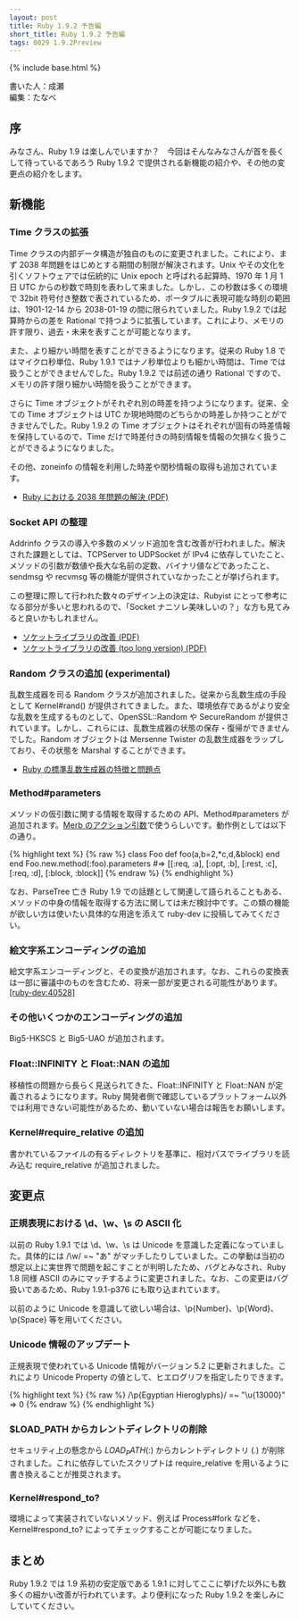 ```yaml
---
layout: post
title: Ruby 1.9.2 予告編
short_title: Ruby 1.9.2 予告編
tags: 0029 1.9.2Preview
---
```

{% include base.html %}


書いた人：成瀬<br />
編集：たなべ

## 序

みなさん、Ruby 1.9 は楽しんでいますか？　今回はそんなみなさんが首を長くして待っているであろう Ruby 1.9.2 で提供される新機能の紹介や、その他の変更点の紹介をします。

## 新機能

### Time クラスの拡張

Time クラスの内部データ構造が独自のものに変更されました。これにより、まず 2038 年問題をはじめとする期間の制限が解決されます。Unix やその文化を引くソフトウェアでは伝統的に Unix epoch と呼ばれる起算時、1970 年 1 月 1 日 UTC からの秒数で時刻を表わして来ました。しかし、この秒数は多くの環境で 32bit 符号付き整数で表されているため、ポータブルに表現可能な時刻の範囲は、1901-12-14 から 2038-01-19 の間に限られていました。Ruby 1.9.2 では起算時からの差を Rational で持つように拡張しています。これにより、メモリの許す限り、過去・未来を表すことが可能となります。

また、より細かい時間を表すことができるようになります。従来の Ruby 1.8 ではマイクロ秒単位、Ruby 1.9.1 ではナノ秒単位よりも細かい時間は、Time では扱うことができませんでした。Ruby 1.9.2 では前述の通り Rational ですので、メモリの許す限り細かい時間を扱うことができます。

さらに Time オブジェクトがそれぞれ別の時差を持つようになります。従来、全ての Time オブジェクトは UTC か現地時間のどちらかの時差しか持つことができませんでした。Ruby 1.9.2 の Time オブジェクトはそれぞれが固有の時差情報を保持しているので、Time だけで時差付きの時刻情報を情報の欠損なく扱うことができるようになりました。

その他、zoneinfo の情報を利用した時差や閏秒情報の取得も追加されています。

* [Ruby における 2038 年問題の解決 (PDF)](http://www.a-k-r.org/pub/sapporo-rubykaigi-02-akr-2009.pdf)


### Socket API の整理

Addrinfo クラスの導入や多数のメソッド追加を含む改善が行われました。解決された課題としては、TCPServer to UDPSocket が IPv4 に依存していたこと、メソッドの引数が数値や長大な名前の定数、バイナリ値などであったこと、sendmsg や recvmsg 等の機能が提供されていなかったことが挙げられます。

この整理に際して行われた数々のデザイン上の決定は、Rubyist にとって参考になる部分が多いと思われるので、「Socket ナニソレ美味しいの？」な方も見てみると良いかもしれません。

* [ソケットライブラリの改善 (PDF)](http://www.a-k-r.org/pub/socket-rubykaigi2009.pdf)
* [ソケットライブラリの改善 (too long version) (PDF)](http://www.a-k-r.org/pub/socket-rubykaigi2009-too-long.pdf)


### Random クラスの追加 (experimental)

乱数生成器を司る Random クラスが追加されました。従来から乱数生成の手段として Kernel#rand() が提供されてきました。また、環境依存であるがより安全な乱数を生成するものとして、OpenSSL::Random や SecureRandom が提供されています。しかし、これらには、乱数生成器の状態の保存・復帰ができませんでした。Random オブジェクトは Mersenne Twister の乱数生成器をラップしており、その状態を Marshal することができます。

* [Ruby の標準乱数生成器の特徴と問題点](http://www.slideshare.net/mrkn/ruby-1735985)


### Method#parameters

メソッドの仮引数に関する情報を取得するための API、Method#parameters が追加されます。[Merb のアクション引数](http://merbivore.com/documentation/0.9.1/doc/rdoc/merb-action-args/index.html)で使うらしいです。動作例としては以下の通り。

{% highlight text %}
{% raw %}
class Foo
  def foo(a,b=2,*c,d,&block)
  end
end
Foo.new.method(:foo).parameters
#=> [[:req, :a], [:opt, :b], [:rest, :c], [:req, :d], [:block, :block]]
{% endraw %}
{% endhighlight %}


なお、ParseTree 亡き Ruby 1.9 での話題として関連して語られることもある、メソッドの中身の情報を取得する方法に関しては未だ検討中です。この類の機能が欲しい方は使いたい具体的な用途を添えて ruby-dev に投稿してみてください。

### 絵文字系エンコーディングの追加

絵文字系エンコーディングと、その変換が追加されます。なお、これらの変換表は一部に審議中のものを含むため、将来一部が変更される可能性があります。[[ruby-dev:40528]](http://blade.nagaokaut.ac.jp/cgi-bin/scat.rb/ruby/ruby-dev/40528)

### その他いくつかのエンコーディングの追加

Big5-HKSCS と Big5-UAO が追加されます。

### Float::INFINITY と Float::NAN の追加

移植性の問題から長らく見送られてきた、Float::INFINITY と Float::NAN が定義されるようになります。Ruby 開発者側で確認しているプラットフォーム以外では利用できない可能性があるため、動いていない場合は報告をお願いします。

### Kernel#require_relative の追加

書かれているファイルの有るディレクトリを基準に、相対パスでライブラリを読み込む require_relative が追加されました。

## 変更点

### 正規表現における \d、\w、\s の ASCII 化

以前の Ruby 1.9.1 では \d、\w、\s は Unicode を意識した定義になっていました。具体的には /\w/ =~ "あ" がマッチしたりしていました。この挙動は当初の想定以上に実世界で問題を起こすことが判明したため、バグとみなされ、Ruby 1.8 同様 ASCII のみにマッチするように変更されました。なお、この変更はバグ扱いであるため、Ruby 1.9.1-p376 にも取り込まれています。

以前のように Unicode を意識して欲しい場合は、\p{Number}、\p{Word}、\p{Space} 等を用いてください。

### Unicode 情報のアップデート

正規表現で使われている Unicode 情報がバージョン 5.2 に更新されました。これにより Unicode Property の値として、ヒエログリフを指定したりできます。

{% highlight text %}
{% raw %}
/\p{Egyptian Hieroglyphs}/ =~ "\u{13000}"
=> 0
{% endraw %}
{% endhighlight %}


### $LOAD_PATH からカレントディレクトリの削除

セキュリティ上の懸念から $LOAD_PATH ($:) からカレントディレクトリ (.) が削除されました。これに依存していたスクリプトは require_relative を用いるように書き換えることが推奨されます。

### Kernel#respond_to?

環境によって実装されていないメソッド、例えば Process#fork などを、Kernel#respond_to? によってチェックすることが可能になりました。

## まとめ

Ruby 1.9.2 では 1.9 系初の安定版である 1.9.1 に対してここに挙げた以外にも数多くの細かい改善が行われています。より便利になった Ruby 1.9.2 を楽しみにしていてください。



